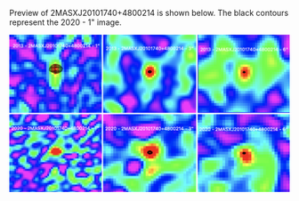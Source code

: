 Preview of 2MASXJ20101740+4800214 is shown below. The black contours represent the 2020 - 1" image. 

![2MASXJ20101740+4800214](2MASXJ20101740+4800214.png "2MASXJ20101740+4800214")
